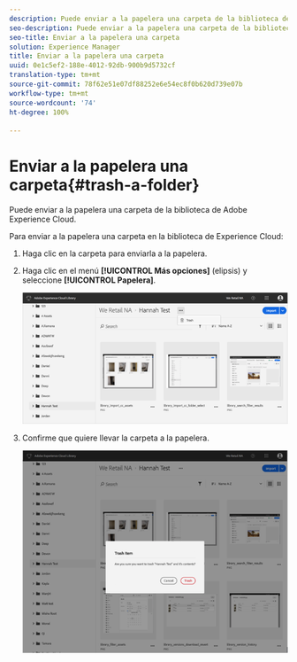 ```yaml
---
description: Puede enviar a la papelera una carpeta de la biblioteca de Adobe Experience Cloud.
seo-description: Puede enviar a la papelera una carpeta de la biblioteca de Adobe Experience Cloud.
seo-title: Enviar a la papelera una carpeta
solution: Experience Manager
title: Enviar a la papelera una carpeta
uuid: 0e1c5ef2-188e-4012-92db-900b9d5732cf
translation-type: tm+mt
source-git-commit: 78f62e51e07df88252e6e54ec8f0b620d739e07b
workflow-type: tm+mt
source-wordcount: '74'
ht-degree: 100%

---
```



# Enviar a la papelera una carpeta{#trash-a-folder}

Puede enviar a la papelera una carpeta de la biblioteca de Adobe Experience Cloud.

Para enviar a la papelera una carpeta en la biblioteca de Experience Cloud:

1. Haga clic en la carpeta para enviarla a la papelera.
1. Haga clic en el menú **[!UICONTROL Más opciones]** (elipsis) y seleccione **[!UICONTROL Papelera]**.

   ![](assets/library_folder_trash.png)

1. Confirme que quiere llevar la carpeta a la papelera.

   ![](assets/library_folder_trash_confirm.png)

